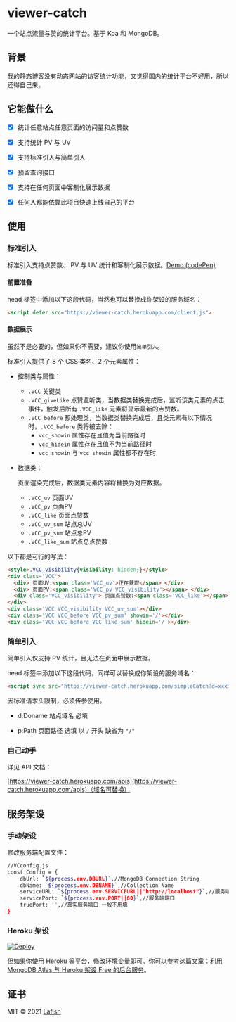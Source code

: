 # viewer-catch

一个站点流量与赞的统计平台。基于 Koa 和 MongoDB。

## 背景

我的静态博客没有动态网站的访客统计功能，又觉得国内的统计平台不好用，所以还得自己来。

## 它能做什么

- [x] 统计任意站点任意页面的访问量和点赞数

- [x] 支持统计 PV 与 UV

- [x] 支持标准引入与简单引入

- [x] 预留查询接口

- [x] 支持在任何页面中客制化展示数据

- [x] 任何人都能依靠此项目快速上线自己的平台

## 使用

### 标准引入

标准引入支持点赞数、 PV 与 UV 统计和客制化展示数据。[Demo (codePen)](https://codepen.io/leuki/pen/LYjdbYm)

#### 前置准备

head 标签中添加以下这段代码，当然也可以替换成你架设的服务域名：

```html
<script defer src="https://viewer-catch.herokuapp.com/client.js">
```

#### 数据展示

虽然不是必要的，但如果你不需要，建议你使用`简单引入`。

标准引入提供了 8 个 CSS 类名、2 个元素属性：

- 控制类与属性：

  - `.VCC` 关键类
  - `.VCC_giveLike` 点赞监听类，当数据类替换完成后，监听该类元素的点击事件，触发后所有 `.VCC_like` 元素将显示最新的点赞数。
  - `.VCC_before` 预处理类，当数据类替换完成后，且类元素有以下情况时，`.VCC_before` 类将被去除：
    - `vcc_showin` 属性存在且值为当前路径时
    - `vcc_hidein` 属性存在且值不为当前路径时
    - `vcc_showin` 与 `vcc_showin` 属性都不存在时

- 数据类：

  页面渲染完成后，数据类元素内容将替换为对应数据。

  - `.VCC_uv` 页面UV
  - `.VCC_pv` 页面PV
  - `.VCC_like` 页面点赞数
  - `.VCC_uv_sum` 站点总UV
  - `.VCC_pv_sum` 站点总PV
  - `.VCC_like_sum` 站点总点赞数

以下都是可行的写法：

```html
<style>.VCC_visibility{visibility: hidden;}</style>
<div class='VCC'>
  <div> 页面UV:<span class='VCC_uv'>正在获取</span> </div>
  <div> 页面PV:<span class='VCC_pv VCC_visibility'></span> </div>
  <div class='VCC_visibility'> 页面点赞数:<span class='VCC_like'></span> </div>
</div>
<div class='VCC VCC_visibility VCC_uv_sum'></div>
<div class='VCC VCC_before VCC_pv_sum' showin='/'></div>
<div class='VCC VCC_before VCC_like_sum' hidein='/'></div>

```

### 简单引入

简单引入仅支持 PV 统计，且无法在页面中展示数据。

head 标签中添加以下这段代码，同样可以替换成你架设的服务域名：

```html
<script sync src="https://viewer-catch.herokuapp.com/simpleCatch?d=xxx.com&p=/path">
```

因标准请求头限制，必须传参使用。

- d:Doname 站点域名 必填

- p:Path 页面路径 选填 以 `/` 开头 缺省为 `"/"`

### 自己动手

详见 API 文档：

[https://viewer-catch.herokuapp.com/apis](https://viewer-catch.herokuapp.com/apis)（域名可替换）

## 服务架设

### 手动架设

修改服务端配置文件：

```bash
//VCconfig.js
const Config = {
    dbUrl: `${process.env.DBURL}`,//MongoDB Connection String
    dbName: `${process.env.DBNAME}`,//Collection Name
    serviceURL: `${process.env.SERVICEURL||"http://localhost"}`,//服务端URL
    servicePort: `${process.env.PORT||80}`,//服务端端口
    truePort: '',//真实服务端口 一般不用填
}
```

### Heroku 架设

[![Deploy](https://www.herokucdn.com/deploy/button.png)](https://dashboard.heroku.com/new?template=https://github.com/LeUKi/viewer-catch)

但如果你使用 Heroku 等平台，修改环境变量即可。你可以参考这篇文章：[利用 MongoDB Atlas 与 Heroku 架设 Free 的后台服务](https://lafish.fun/freedom-service/)。

## 证书

MIT © 2021 [Lafish](http://lafish.fun/)